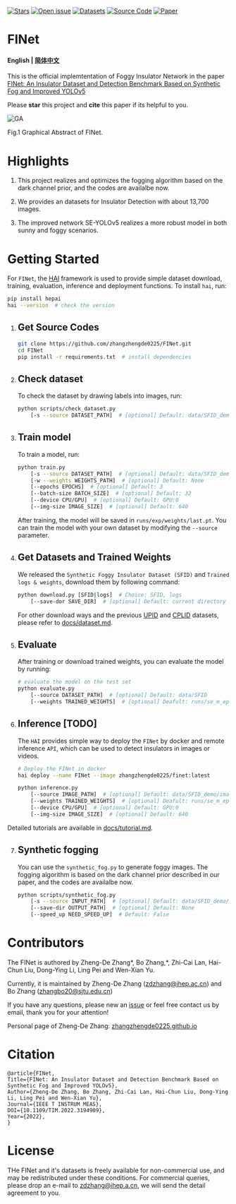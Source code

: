 [![Stars](https://img.shields.io/github/stars/zhangzhengde0225/FINet)](
https://github.com/zhangzhengde0225/FINet)
[![Open issue](https://img.shields.io/github/issues/zhangzhengde0225/FINet)](
https://github.com/zhangzhengde0225/FINet/issues)
[![Datasets](https://img.shields.io/static/v1?label=Download&message=datasets&color=green)](
https://github.com/zhangzhengde0225/FINet/blob/master/docs/datasets.md)
[![Source Code](https://img.shields.io/static/v1?label=Download&message=source_code&color=orange)](
https://github.com/zhangzhengde0225/FINet/archive/refs/heads/master.zip)
[![Paper](https://img.shields.io/static/v1?label=Read&message=paper&color=pink)](
https://doi.org/10.1109/TIM.2022.3194909)

# FINet

#### English | [简体中文](https://github.com/zhangzhengde0225/FINet/blob/master/docs/README_zh_cn.md)

This is the official implemtentation of Foggy Insulator Network in the paper [FINet: An Insulator Dataset and Detection Benchmark Based on Synthetic Fog and Improved YOLOv5](https://doi.org/10.1109/TIM.2022.3194909)
 
Please **star** this project and **cite** this paper if its helpful to you.

![GA](https://zhangzhengde0225.github.io/images/FINet_GA.png)

Fig.1 Graphical Abstract of FINet.

[//]: # (Insulator and its defect detection effect in complex environment.&#40;a&#41; Simple background, &#40;b&#41; Simple background and mist, &#40;c&#41; Defect in dense fog, &#40;d&#41; Sky background, &#40;e&#41; Different scales, &#40;f&#41; Vertical insulator + medium fog, &#40;g&#41; Truncated insulator, &#40;h&#41; Blurred image, &#40;d&#41; No defect in dense fog)
 

# Highlights
1. This project realizes and optimizes the fogging algorithm based on the dark channel prior, and the codes are availalbe now.

2. We provides an datasets for Insulator Detection with about 13,700 images.

3. The improved network SE-YOLOv5 realizes a more robust model in both sunny and foggy scenarios.


# Getting Started

For `FINet`, the [HAI](https://code.ihep.ac.cn/zdzhang/hai) framework is used to provide simple dataset download, training, evaluation, inference and deployment functions. To install `hai`, run:

```bash
pip install hepai
hai --version  # check the version
```


1. ## Get Source Codes
    ```bash
    git clone https://github.com/zhangzhengde0225/FINet.git
    cd FINet
    pip install -r requirements.txt  # install dependencies
    ```

2. ## Check dataset

    To check the dataset by drawing labels into images, run:
    ```bash
    python scripts/check_dataset.py
        [-s --source DATASET_PATH]  # [optional] Default: data/SFID_demo
    ```

3. ## Train model

    To train a model, run:
    ```bash
    python train.py
        [-s --source DATASET_PATH]  # [optional] Default: data/SFID_demo
        [-w --weights WEIGHTS_PATH]  # [optional] Default: None
        [--epochs EPOCHS]  # [optional] Default: 3
        [--batch-size BATCH_SIZE]  # [optional] Default: 32
        [--device CPU/GPU]  # [optional] Default: GPU:0
        [--img-size IMAGE_SIZE]  # [optional] Default: 640
    ```
    After training, the model will be saved in `runs/exp/weights/last.pt`.
    You can train the model with your own dataset by modifying the `--source` parameter.

4. ## Get Datasets and Trained Weights

    
   We released the `Synthetic Foggy Insulator Dataset (SFID)` and `Trained logs & weights`,  download them by following command:
    ```bash
    python download.py [SFID|logs]  # Choice: SFID, logs
        [--save-dor SAVE_DIR]  # [optional] Default: current directory
    ```

    For other download ways and the previous [UPID](https://github.com/heitorcfelix/public-insulator-datasets) and [CPLID](https://github.com/InsulatorData/InsulatorDataSet) datasets, please refer to [docs/dataset.md](https://github.com/zhangzhengde0225/FINet/blob/master/docs/datasets.md).


5. ## Evaluate
    After training or download trained weights, you can evaluate the model by running:
    ```bash
    # evaluate the model on the test set
    python evaluate.py
        [--source DATASET_PATH]  # [optional] Default: data/SFID
        [--weights TRAINED_WEIGHTS]  # [optional] Deafult: runs/se_m_ep99_fogged/weights/best.pt
    ```

6. ## Inference [TODO]
   The `HAI` provides simple way to deploy the `FINet` by docker and remote inference `API`, which can be used to detect insulators in images or videos.
    ```bash
    # Deploy the FINet in docker
    hai deploy --name FINet --image zhangzhengde0225/finet:latest

    python inference.py 
        [--source IMAGE_PATH]  # [optional] Default: data/SFID_demo/images/test/00400.jpg
        [--weights TRAINED_WEIGHTS]  # [optional] Deafult: runs/se_m_ep99_fogged/weights/best.pt
        [--device CPU/GPU]  # [optional] Default: GPU:0
        [--img-size IMAGE_SIZE]  # [optional] Default: 640
    ```
    

Detailed tutorials are available in [docs/tutorial.md](https://github.com/zhangzhengde0225/FINet/blob/master/docs/tutorial.md).


7. ## Synthetic fogging

    You can use the `synthetic_fog.py` to generate foggy images. The fogging algorithm is based on the dark channel prior described in our paper, and the codes are availalbe now.

    ```bash
    python scripts/synthetic_fog.py
        [-s --source INPUT_PATH]  # [optional] Default: data/SFID_demo/images/train/001040.jpg
        [--save-dir OUTPUT_PATH]  # [optional] Default: None
        [--speed_up NEED_SPEED_UP]  # Default: False
    ```

 
# Contributors
The FINet is authored by Zheng-De Zhang\*, Bo Zhang,*, Zhi-Cai Lan, Hai-Chun Liu, Dong-Ying Li, Ling Pei and Wen-Xian Yu.

Currently, it is maintained by Zheng-De Zhang (zdzhang@ihep.ac.cn) and Bo Zhang (zhangbo20@sjtu.edu.cn) 

If you have any questions, please new an [issue](https://github.com/zhangzhengde0225/FINet/issues) or feel free contact us by email, thank you for your attention!

Personal page of Zheng-De Zhang: [zhangzhengde0225.github.io](https://zhangzhengde0225.github.io)

# Citation
```
@article{FINet,
Title={FINet: An Insulator Dataset and Detection Benchmark Based on Synthetic Fog and Improved YOLOv5},
Author={Zheng-De Zhang, Bo Zhang, Zhi-Cai Lan, Hai-Chun Liu, Dong-Ying Li, Ling Pei and Wen-Xian Yu},
Journal={IEEE T INSTRUM MEAS},
DOI={10.1109/TIM.2022.3194909},
Year={2022},
}
```

# License
THe FINet and it's datasets is freely available for non-commercial use, and may be redistributed under these conditions. 
For commercial queries, please drop an e-mail to zdzhang@ihep.a.cn, we will send the detail agreement to you.
